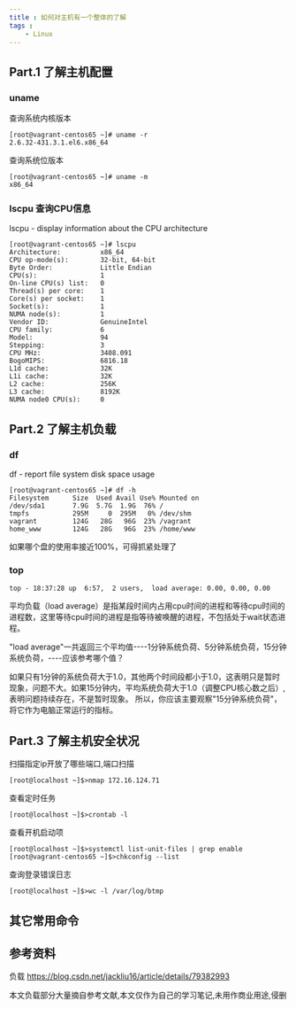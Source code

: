 ```yaml
---
title : 如何对主机有一个整体的了解
tags : 
	- Linux
---
```


## Part.1 了解主机配置

### uname

查询系统内核版本
	
	[root@vagrant-centos65 ~]# uname -r
	2.6.32-431.3.1.el6.x86_64
	
查询系统位版本
	
	[root@vagrant-centos65 ~]# uname -m
	x86_64

### lscpu 查询CPU信息

lscpu - display information about the CPU architecture

	[root@vagrant-centos65 ~]# lscpu
	Architecture:          x86_64
	CPU op-mode(s):        32-bit, 64-bit
	Byte Order:            Little Endian
	CPU(s):                1
	On-line CPU(s) list:   0
	Thread(s) per core:    1
	Core(s) per socket:    1
	Socket(s):             1
	NUMA node(s):          1
	Vendor ID:             GenuineIntel
	CPU family:            6
	Model:                 94
	Stepping:              3
	CPU MHz:               3408.091
	BogoMIPS:              6816.18
	L1d cache:             32K
	L1i cache:             32K
	L2 cache:              256K
	L3 cache:              8192K
	NUMA node0 CPU(s):     0

## Part.2 了解主机负载

### df

df - report file system disk space usage

	[root@vagrant-centos65 ~]# df -h
	Filesystem      Size  Used Avail Use% Mounted on
	/dev/sda1       7.9G  5.7G  1.9G  76% /
	tmpfs           295M     0  295M   0% /dev/shm
	vagrant         124G   28G   96G  23% /vagrant
	home_www        124G   28G   96G  23% /home/www

如果哪个盘的使用率接近100%，可得抓紧处理了

### top

	top - 18:37:28 up  6:57,  2 users,  load average: 0.00, 0.00, 0.00


平均负载（load average）是指某段时间内占用cpu时间的进程和等待cpu时间的进程数，这里等待cpu时间的进程是指等待被唤醒的进程，不包括处于wait状态进程。
	
"load average"一共返回三个平均值----1分钟系统负荷、5分钟系统负荷，15分钟系统负荷，----应该参考哪个值？

如果只有1分钟的系统负荷大于1.0，其他两个时间段都小于1.0，这表明只是暂时现象，问题不大。如果15分钟内，平均系统负荷大于1.0（调整CPU核心数之后）,表明问题持续存在，不是暂时现象。
所以，你应该主要观察"15分钟系统负荷"，将它作为电脑正常运行的指标。


## Part.3 了解主机安全状况

扫描指定ip开放了哪些端口,端口扫描

	[root@localhost ~]$>nmap 172.16.124.71   

查看定时任务

	[root@localhost ~]$>crontab -l
	
查看开机启动项
	
	[root@localhost ~]$>systemctl list-unit-files | grep enable
	[root@vagrant-centos65 ~]$>chkconfig --list	

查询登录错误日志

	[root@localhost ~]$>wc -l /var/log/btmp

## 其它常用命令

## 参考资料

负载 https://blog.csdn.net/jackliu16/article/details/79382993

本文负载部分大量摘自参考文献,本文仅作为自己的学习笔记,未用作商业用途,侵删


